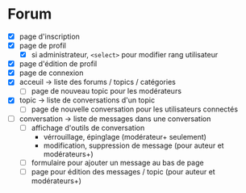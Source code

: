 # Forum

- [x] page d'inscription
- [x] page de profil
	- [x] si administrateur, `<select>` pour modifier rang utilisateur
- [x] page d'édition de profil
- [x] page de connexion
- [x] acceuil -> liste des forums / topics / catégories
    - [ ] page de nouveau topic pour les modérateurs
- [x] topic -> liste de conversations d'un topic
    - [ ] page de nouvelle conversation pour les utilisateurs connectés
- [ ] conversation -> liste de messages dans une conversation
	- [ ] affichage d'outils de conversation
		- vérrouillage, épinglage (modérateur+ seulement)
		- modification, suppression de message (pour auteur et modérateurs+)
    - [ ] formulaire pour ajouter un message au bas de page
    - [ ] page pour édition des messages / topic (pour auteur et modérateurs+)